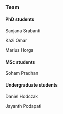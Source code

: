 ### Team

#### PhD students

Sanjana Srabanti

Kazi Omar

Marius Horga

#### MSc students

Soham Pradhan

#### Undergraduate students

Daniel Hodczak

Jayanth Podapati